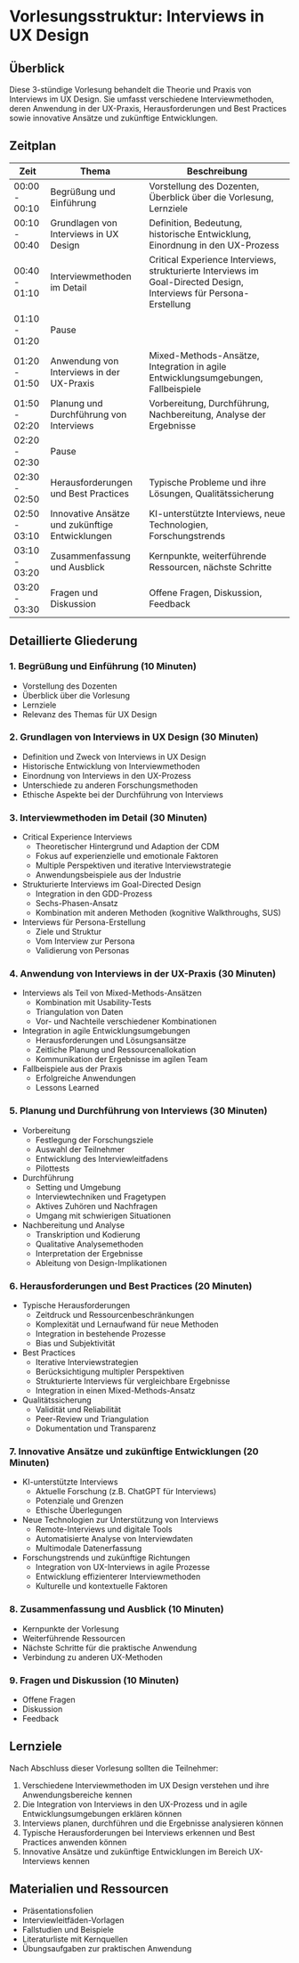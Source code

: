# Vorlesungsstruktur: Interviews in UX Design

## Überblick
Diese 3-stündige Vorlesung behandelt die Theorie und Praxis von Interviews im UX Design. Sie umfasst verschiedene Interviewmethoden, deren Anwendung in der UX-Praxis, Herausforderungen und Best Practices sowie innovative Ansätze und zukünftige Entwicklungen.

## Zeitplan

| Zeit | Thema | Beschreibung |
|------|-------|-------------|
| 00:00 - 00:10 | Begrüßung und Einführung | Vorstellung des Dozenten, Überblick über die Vorlesung, Lernziele |
| 00:10 - 00:40 | Grundlagen von Interviews in UX Design | Definition, Bedeutung, historische Entwicklung, Einordnung in den UX-Prozess |
| 00:40 - 01:10 | Interviewmethoden im Detail | Critical Experience Interviews, strukturierte Interviews im Goal-Directed Design, Interviews für Persona-Erstellung |
| 01:10 - 01:20 | Pause | |
| 01:20 - 01:50 | Anwendung von Interviews in der UX-Praxis | Mixed-Methods-Ansätze, Integration in agile Entwicklungsumgebungen, Fallbeispiele |
| 01:50 - 02:20 | Planung und Durchführung von Interviews | Vorbereitung, Durchführung, Nachbereitung, Analyse der Ergebnisse |
| 02:20 - 02:30 | Pause | |
| 02:30 - 02:50 | Herausforderungen und Best Practices | Typische Probleme und ihre Lösungen, Qualitätssicherung |
| 02:50 - 03:10 | Innovative Ansätze und zukünftige Entwicklungen | KI-unterstützte Interviews, neue Technologien, Forschungstrends |
| 03:10 - 03:20 | Zusammenfassung und Ausblick | Kernpunkte, weiterführende Ressourcen, nächste Schritte |
| 03:20 - 03:30 | Fragen und Diskussion | Offene Fragen, Diskussion, Feedback |

## Detaillierte Gliederung

### 1. Begrüßung und Einführung (10 Minuten)
- Vorstellung des Dozenten
- Überblick über die Vorlesung
- Lernziele
- Relevanz des Themas für UX Design

### 2. Grundlagen von Interviews in UX Design (30 Minuten)
- Definition und Zweck von Interviews in UX Design
- Historische Entwicklung von Interviewmethoden
- Einordnung von Interviews in den UX-Prozess
- Unterschiede zu anderen Forschungsmethoden
- Ethische Aspekte bei der Durchführung von Interviews

### 3. Interviewmethoden im Detail (30 Minuten)
- Critical Experience Interviews
  - Theoretischer Hintergrund und Adaption der CDM
  - Fokus auf experienzielle und emotionale Faktoren
  - Multiple Perspektiven und iterative Interviewstrategie
  - Anwendungsbeispiele aus der Industrie
- Strukturierte Interviews im Goal-Directed Design
  - Integration in den GDD-Prozess
  - Sechs-Phasen-Ansatz
  - Kombination mit anderen Methoden (kognitive Walkthroughs, SUS)
- Interviews für Persona-Erstellung
  - Ziele und Struktur
  - Vom Interview zur Persona
  - Validierung von Personas

### 4. Anwendung von Interviews in der UX-Praxis (30 Minuten)
- Interviews als Teil von Mixed-Methods-Ansätzen
  - Kombination mit Usability-Tests
  - Triangulation von Daten
  - Vor- und Nachteile verschiedener Kombinationen
- Integration in agile Entwicklungsumgebungen
  - Herausforderungen und Lösungsansätze
  - Zeitliche Planung und Ressourcenallokation
  - Kommunikation der Ergebnisse im agilen Team
- Fallbeispiele aus der Praxis
  - Erfolgreiche Anwendungen
  - Lessons Learned

### 5. Planung und Durchführung von Interviews (30 Minuten)
- Vorbereitung
  - Festlegung der Forschungsziele
  - Auswahl der Teilnehmer
  - Entwicklung des Interviewleitfadens
  - Pilottests
- Durchführung
  - Setting und Umgebung
  - Interviewtechniken und Fragetypen
  - Aktives Zuhören und Nachfragen
  - Umgang mit schwierigen Situationen
- Nachbereitung und Analyse
  - Transkription und Kodierung
  - Qualitative Analysemethoden
  - Interpretation der Ergebnisse
  - Ableitung von Design-Implikationen

### 6. Herausforderungen und Best Practices (20 Minuten)
- Typische Herausforderungen
  - Zeitdruck und Ressourcenbeschränkungen
  - Komplexität und Lernaufwand für neue Methoden
  - Integration in bestehende Prozesse
  - Bias und Subjektivität
- Best Practices
  - Iterative Interviewstrategien
  - Berücksichtigung multipler Perspektiven
  - Strukturierte Interviews für vergleichbare Ergebnisse
  - Integration in einen Mixed-Methods-Ansatz
- Qualitätssicherung
  - Validität und Reliabilität
  - Peer-Review und Triangulation
  - Dokumentation und Transparenz

### 7. Innovative Ansätze und zukünftige Entwicklungen (20 Minuten)
- KI-unterstützte Interviews
  - Aktuelle Forschung (z.B. ChatGPT für Interviews)
  - Potenziale und Grenzen
  - Ethische Überlegungen
- Neue Technologien zur Unterstützung von Interviews
  - Remote-Interviews und digitale Tools
  - Automatisierte Analyse von Interviewdaten
  - Multimodale Datenerfassung
- Forschungstrends und zukünftige Richtungen
  - Integration von UX-Interviews in agile Prozesse
  - Entwicklung effizienterer Interviewmethoden
  - Kulturelle und kontextuelle Faktoren

### 8. Zusammenfassung und Ausblick (10 Minuten)
- Kernpunkte der Vorlesung
- Weiterführende Ressourcen
- Nächste Schritte für die praktische Anwendung
- Verbindung zu anderen UX-Methoden

### 9. Fragen und Diskussion (10 Minuten)
- Offene Fragen
- Diskussion
- Feedback

## Lernziele

Nach Abschluss dieser Vorlesung sollten die Teilnehmer:

1. Verschiedene Interviewmethoden im UX Design verstehen und ihre Anwendungsbereiche kennen
2. Die Integration von Interviews in den UX-Prozess und in agile Entwicklungsumgebungen erklären können
3. Interviews planen, durchführen und die Ergebnisse analysieren können
4. Typische Herausforderungen bei Interviews erkennen und Best Practices anwenden können
5. Innovative Ansätze und zukünftige Entwicklungen im Bereich UX-Interviews kennen

## Materialien und Ressourcen

- Präsentationsfolien
- Interviewleitfäden-Vorlagen
- Fallstudien und Beispiele
- Literaturliste mit Kernquellen
- Übungsaufgaben zur praktischen Anwendung
